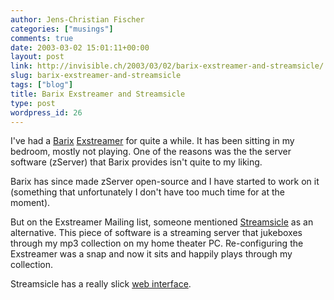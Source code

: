 ```yaml
---
author: Jens-Christian Fischer
categories: ["musings"]
comments: true
date: 2003-03-02 15:01:11+00:00
layout: post
link: http://invisible.ch/2003/03/02/barix-exstreamer-and-streamsicle/
slug: barix-exstreamer-and-streamsicle
tags: ["blog"]
title: Barix Exstreamer and Streamsicle
type: post
wordpress_id: 26
---
```


I've had a [Barix](http://www.barix.com) [Exstreamer](http://www.exstreamer.com) for quite a while. It has been sitting in my bedroom, mostly not playing. One of the reasons was the the server software (zServer) that Barix provides isn't quite to my liking. 

Barix has since made zServer open-source and I have started to work on it (something that unfortunately I don't have too much time for at the moment). 

But on the Exstreamer Mailing list, someone mentioned [Streamsicle](http://streamsicle.com/) as an alternative. This piece of software is a streaming server that jukeboxes through my mp3 collection on my home theater PC. Re-configuring the Exstreamer was a snap and now it sits and happily plays through my collection.

Streamsicle has a really slick [web interface](http://www.invisible.ch/images/streamsicle.html).
